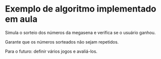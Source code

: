 # Exemplo de algoritmo implementado em aula

Simula o sorteio dos números da megasena e verifica se o usuário ganhou.

Garante que os números sorteados não sejam repetidos.

Para o futuro: definir vários jogos e avaliá-los.
